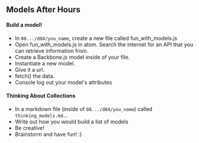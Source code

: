 ## Models After Hours


#### Build a model!

* In `08.../d04/you_name`, create a new file called fun_with_models.js
* Open fun_with_models.js in atom.
Search the internet for an API that you can retrieve information from.
* Create a Backbone.js model inside of your file.
* Instantiate a new model.
* Give it a url.
* fetch() the data.
* Console log out your model's attributes

#### Thinking About Collections

* In a markdown file (inside of `08.../d04/you_name`) called `thinking_models.md`...
* Write out how you would build a list of models
* Be creative!
* Brainstorm and have fun! :)
